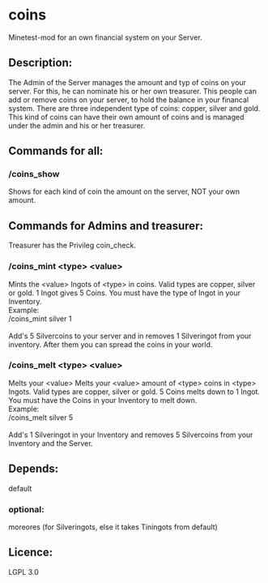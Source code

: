 # coins

Minetest-mod for an own financial system on your Server.

## Description:

The Admin of the Server manages the amount and typ of coins on your server. For this, he
can nominate his or her own treasurer. This people can add or remove coins on your server,
to hold the balance in your financal system.
There are three independent type of coins: copper, silver and gold. This kind of coins can
have their own amount of coins and is managed under the admin and his or her treasurer.

## Commands for all:

### /coins_show

Shows for each kind of coin the amount on the server, NOT your own amount.

## Commands for Admins and treasurer:

Treasurer has the Privileg coin_check.

### /coins_mint \<type\> \<value\>

Mints the \<value\> Ingots of \<type\> in coins. Valid types are copper, silver or gold.
1 Ingot gives 5 Coins.
You must have the type of Ingot in your Inventory.<br>
Example:<br>
/coins_mint silver 1<br>
<br>
Add's 5 Silvercoins to your server and in removes 1 Silveringot from your inventory. After them you can spread the coins in your world.

### /coins_melt \<type\> \<value\>

Melts your \<value\> 
Melts your \<value\> amount of \<type\> coins in \<type\> Ingots. Valid types are copper, silver or gold.
5 Coins melts down to 1 Ingot. You must have the Coins in your Inventory to melt down.<br>
Example:<br>
/coins_melt silver 5<br>
<br>
Add's 1 Silveringot in your Inventory and removes 5 Silvercoins from your Inventory and the Server.

## Depends:
default

### optional:
moreores (for Silveringots, else it takes Tiningots from default)

## Licence:
LGPL 3.0

